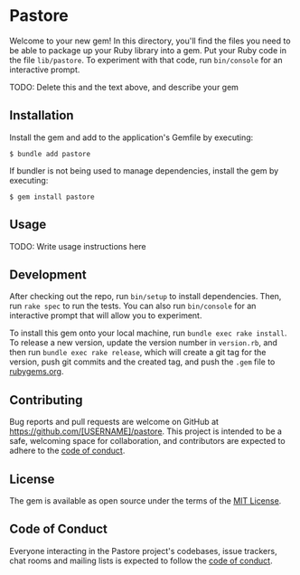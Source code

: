 # Pastore

Welcome to your new gem! In this directory, you'll find the files you need to be able to package up your Ruby library into a gem. Put your Ruby code in the file `lib/pastore`. To experiment with that code, run `bin/console` for an interactive prompt.

TODO: Delete this and the text above, and describe your gem

## Installation

Install the gem and add to the application's Gemfile by executing:

    $ bundle add pastore

If bundler is not being used to manage dependencies, install the gem by executing:

    $ gem install pastore

## Usage

TODO: Write usage instructions here

## Development

After checking out the repo, run `bin/setup` to install dependencies. Then, run `rake spec` to run the tests. You can also run `bin/console` for an interactive prompt that will allow you to experiment.

To install this gem onto your local machine, run `bundle exec rake install`. To release a new version, update the version number in `version.rb`, and then run `bundle exec rake release`, which will create a git tag for the version, push git commits and the created tag, and push the `.gem` file to [rubygems.org](https://rubygems.org).

## Contributing

Bug reports and pull requests are welcome on GitHub at https://github.com/[USERNAME]/pastore. This project is intended to be a safe, welcoming space for collaboration, and contributors are expected to adhere to the [code of conduct](https://github.com/[USERNAME]/pastore/blob/master/CODE_OF_CONDUCT.md).

## License

The gem is available as open source under the terms of the [MIT License](https://opensource.org/licenses/MIT).

## Code of Conduct

Everyone interacting in the Pastore project's codebases, issue trackers, chat rooms and mailing lists is expected to follow the [code of conduct](https://github.com/[USERNAME]/pastore/blob/master/CODE_OF_CONDUCT.md).
